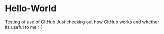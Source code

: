 # Hello-World
Testing of use of GitHub
Just checking out how GitHub works and whether its useful to me :-)
